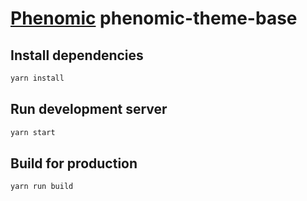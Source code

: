# [Phenomic](https://github.com/MoOx/phenomic) phenomic-theme-base

## Install dependencies

```sh
yarn install
```

## Run development server

```sh
yarn start
```

## Build for production

```sh
yarn run build
```
